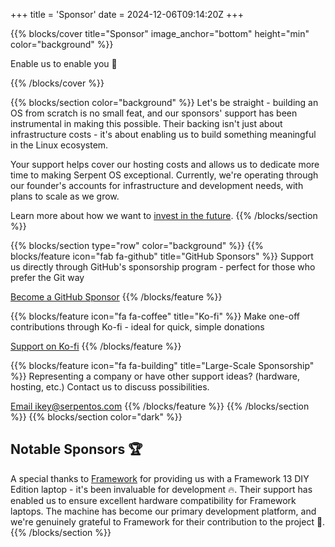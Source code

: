 +++
title = 'Sponsor'
date = 2024-12-06T09:14:20Z
+++

{{% blocks/cover title="Sponsor" image_anchor="bottom" height="min" color="background" %}}

Enable us to enable you 🚀

{{% /blocks/cover %}}

{{% blocks/section color="background" %}}
Let's be straight - building an OS from scratch is no small feat, and our sponsors' support has been instrumental in making this possible. Their backing isn't just about infrastructure costs - it's about enabling us to build something meaningful in the Linux ecosystem.

Your support helps cover our hosting costs and allows us to dedicate more time to making Serpent OS exceptional. Currently, we're operating through our founder's accounts for infrastructure and development needs, with plans to scale as we grow.

Learn more about how we want to [invest in the future](/blog/2024/12/31/investing-in-the-future/).
{{% /blocks/section %}}

{{% blocks/section type="row" color="background" %}}
{{% blocks/feature icon="fab fa-github" title="GitHub Sponsors" %}}
Support us directly through GitHub's sponsorship program - perfect for those who prefer the Git way

[Become a GitHub Sponsor](https://github.com/sponsors/ikeycode)
{{% /blocks/feature %}}

{{% blocks/feature icon="fa fa-coffee" title="Ko-fi" %}}
Make one-off contributions through Ko-fi - ideal for quick, simple donations

[Support on Ko-fi](https://ko-fi.com/ikeydoherty)
{{% /blocks/feature %}}

{{% blocks/feature icon="fa fa-building" title="Large-Scale Sponsorship" %}}
Representing a company or have other support ideas? (hardware, hosting, etc.)
Contact us to discuss possibilities.

[Email ikey@serpentos.com](mailto:ikey@serpentos.com)
{{% /blocks/feature %}}
{{% /blocks/section %}}
{{% blocks/section color="dark" %}}
## Notable Sponsors 🏆

A special thanks to [Framework](https://frame.work) for providing us with a Framework 13 DIY Edition laptop - it's been invaluable for development 🔥. Their support has enabled us to ensure excellent hardware compatibility for Framework laptops. The machine has become our primary development platform, and we're genuinely grateful to Framework for their contribution to the project 💪.
{{% /blocks/section %}}
